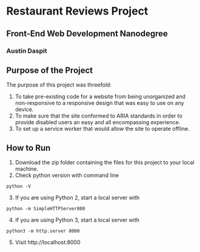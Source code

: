 # Restaurant Reviews Project

## Front-End Web Development Nanodegree

### Austin Daspit

## Purpose of the Project

The purpose of this project was threefold:

1. To take pre-existing code for a website from being unorganized and non-responsive to a responsive design that was easy to use
on any device.
2. To make sure that the site conformed to ARIA standards in order to provide disabled users an easy and all encompassing experience.
3. To set up a service worker that would allow the site to operate offline.

## How to Run

1. Download the zip folder containing the files for this project to your local machine.
2. Check python version with command line 
``` 
python -V 
```
3. If you are using Python 2, start a local server with 
``` 
python -m SimpleHTTPServer800
```
4. If you are using Python 3, start a local server with 
```
python3 -m http.server 8000
```
5. Visit http://localhost:8000







